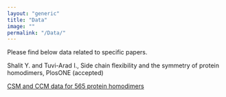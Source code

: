 ```yaml
---
layout: "generic"
title: "Data"
image: ""
permalink: "/Data/"
---
```




Please find below data related to specific papers. 

Shalit Y. and Tuvi-Arad I., Side chain flexibility and the symmetry of protein homodimers, PlosONE (accepted)

[CSM and CCM data for 565 protein homodimers](/assets/data/S2-appendix.xlsx)
<!--[Symmetry of Protein Homodimers](/assets/data/S2-appendix.xlsx)-->
